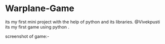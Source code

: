 # Warplane-Game
its my first mini project with the help of python and its libraries.
@Vivekpusti 
its my first game using python .



screenshot of game:-
